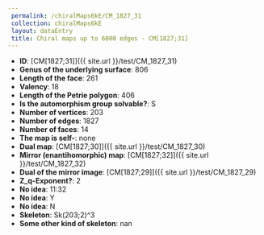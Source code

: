 ```yaml
--- 
 permalink: /chiralMaps6kE/CM_1827_31 
 collection: chiralMaps6kE
 layout: dataEntry
 title: Chiral maps up to 6000 edges - CM[1827;31]
---
```


- **ID**: [CM[1827;31]]({{ site.url }}/test/CM_1827_31)
- **Genus of the underlying surface**: 806
- **Length of the face**: 261
- **Valency**: 18
- **Length of the Petrie polygon**: 406
- **Is the automorphism group solvable?**: S
- **Number of vertices**: 203
- **Number of edges**: 1827
- **Number of faces**: 14
- **The map is self-**: none
- **Dual map**: [CM[1827;30]]({{ site.url }}/test/CM_1827_30)
- **Mirror (enantihomorphic) map**: [CM[1827;32]]({{ site.url }}/test/CM_1827_32)
- **Dual of the mirror image**: [CM[1827;29]]({{ site.url }}/test/CM_1827_29)
- **Z_q-Exponent?**: 2
- **No idea**:  11:32
- **No idea**: Y
- **No idea**: N
- **Skeleton**: Sk(203;2)^3
- **Some other kind of skeleton**: nan
